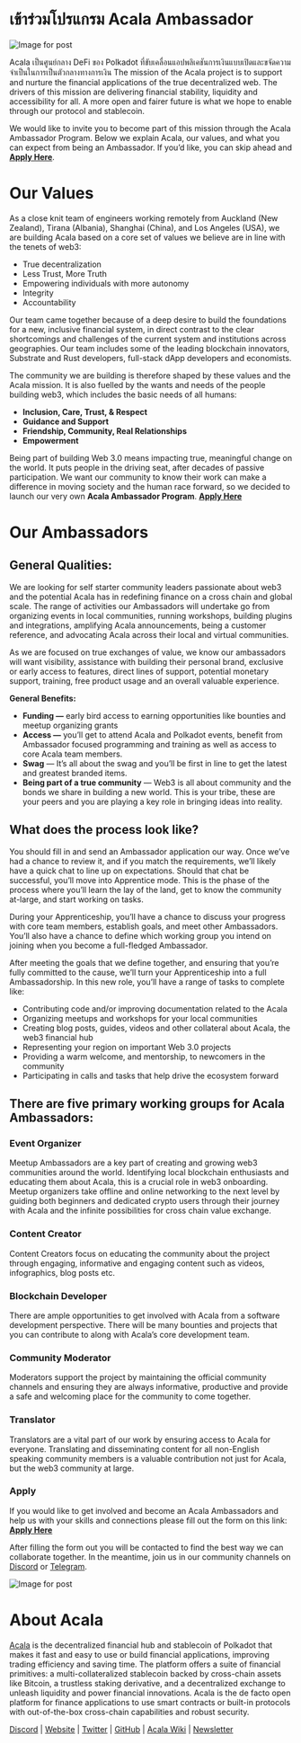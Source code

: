 # เข้าร่วมโปรแกรม Acala Ambassador

![Image for post](https://miro.medium.com/max/3200/0*X-e7lkvJHnabKk4k)

Acala เป็นศูนย์กลาง DeFi ของ Polkadot ที่ขับเคลื่อนแอปพลิเคชันการเงินแบบเปิดและขจัดความจำเป็นในการเป็นตัวกลางทางการเงิน  The mission of the Acala project is to support and nurture the financial applications of the true decentralized web. The drivers of this mission are delivering financial stability, liquidity and accessibility for all. A more open and fairer future is what we hope to enable through our protocol and stablecoin.

We would like to invite you to become part of this mission through the Acala Ambassador Program. Below we explain Acala, our values, and what you can expect from being an Ambassador. If you’d like, you can skip ahead and [**Apply Here**](http://acala.hubspotpagebuilder.com/acala-ambassador-program).

# Our Values

As a close knit team of engineers working remotely from Auckland (New Zealand), Tirana (Albania), Shanghai (China), and Los Angeles (USA), we are building Acala based on a core set of values we believe are in line with the tenets of web3:

- True decentralization
- Less Trust, More Truth
- Empowering individuals with more autonomy
- Integrity
- Accountability

Our team came together because of a deep desire to build the foundations for a new, inclusive financial system, in direct contrast to the clear shortcomings and challenges of the current system and institutions across geographies. Our team includes some of the leading blockchain innovators, Substrate and Rust developers, full-stack dApp developers and economists.

The community we are building is therefore shaped by these values and the Acala mission. It is also fuelled by the wants and needs of the people building web3, which includes the basic needs of all humans:

- **Inclusion, Care, Trust, & Respect**
- **Guidance and Support**
- **Friendship, Community, Real Relationships**
- **Empowerment**

Being part of building Web 3.0 means impacting true, meaningful change on the world. It puts people in the driving seat, after decades of passive participation. We want our community to know their work can make a difference in moving society and the human race forward, so we decided to launch our very own **Acala Ambassador Program**. [**Apply Here**](http://acala.hubspotpagebuilder.com/acala-ambassador-program)

# **Our Ambassadors**

## **General Qualities:**

We are looking for self starter community leaders passionate about web3 and the potential Acala has in redefining finance on a cross chain and global scale. The range of activities our Ambassadors will undertake go from organizing events in local communities, running workshops, building plugins and integrations, amplifying Acala announcements, being a customer reference, and advocating Acala across their local and virtual communities.

As we are focused on true exchanges of value, we know our ambassadors will want visibility, assistance with building their personal brand, exclusive or early access to features, direct lines of support, potential monetary support, training, free product usage and an overall valuable experience.

**General Benefits:**

- **Funding —** early bird access to earning opportunities like bounties and meetup organizing grants
- **Access —** you’ll get to attend Acala and Polkadot events, benefit from Ambassador focused programming and training as well as access to core Acala team members.
- **Swag** — It’s all about the swag and you’ll be first in line to get the latest and greatest branded items.
- **Being part of a true community** — Web3 is all about community and the bonds we share in building a new world. This is your tribe, these are your peers and you are playing a key role in bringing ideas into reality.

## **What does the process look like?**

You should fill in and send an Ambassador application our way. Once we’ve had a chance to review it, and if you match the requirements, we’ll likely have a quick chat to line up on expectations. Should that chat be successful, you’ll move into Apprentice mode. This is the phase of the process where you’ll learn the lay of the land, get to know the community at-large, and start working on tasks.

During your Apprenticeship, you’ll have a chance to discuss your progress with core team members, establish goals, and meet other Ambassadors. You’ll also have a chance to define which working group you intend on joining when you become a full-fledged Ambassador.

After meeting the goals that we define together, and ensuring that you’re fully committed to the cause, we’ll turn your Apprenticeship into a full Ambassadorship. In this new role, you’ll have a range of tasks to complete like:

- Contributing code and/or improving documentation related to the Acala
- Organizing meetups and workshops for your local communities
- Creating blog posts, guides, videos and other collateral about Acala, the web3 financial hub
- Representing your region on important Web 3.0 projects
- Providing a warm welcome, and mentorship, to newcomers in the community
- Participating in calls and tasks that help drive the ecosystem forward

## There are five primary working groups for Acala Ambassadors:

### **Event Organizer**

Meetup Ambassadors are a key part of creating and growing web3 communities around the world. Identifying local blockchain enthusiasts and educating them about Acala, this is a crucial role in web3 onboarding. Meetup organizers take offline and online networking to the next level by guiding both beginners and dedicated crypto users through their journey with Acala and the infinite possibilities for cross chain value exchange.

### **Content Creator**

Content Creators focus on educating the community about the project through engaging, informative and engaging content such as videos, infographics, blog posts etc.

### **Blockchain Developer**

There are ample opportunities to get involved with Acala from a software development perspective. There will be many bounties and projects that you can contribute to along with Acala’s core development team.

### **Community Moderator**

Moderators support the project by maintaining the official community channels and ensuring they are always informative, productive and provide a safe and welcoming place for the community to come together.

### **Translator**

Translators are a vital part of our work by ensuring access to Acala for everyone. Translating and disseminating content for all non-English speaking community members is a valuable contribution not just for Acala, but the web3 community at large.

### **Apply**

If you would like to get involved and become an Acala Ambassadors and help us with your skills and connections please fill out the form on this link: [**Apply Here**](http://acala.hubspotpagebuilder.com/acala-ambassador-program)

After filling the form out you will be contacted to find the best way we can collaborate together. In the meantime, join us in our community channels on [Discord](https://discord.com/invite/vdbFVCH) or [Telegram](https://t.me/acalaofficial).

![Image for post](https://miro.medium.com/max/2402/0*qGT3mWl2DgxVsAy6.png)

# About Acala

[Acala](http://acala.network/) is the decentralized financial hub and stablecoin of Polkadot that makes it fast and easy to use or build financial applications, improving trading efficiency and saving time. The platform offers a suite of financial primitives: a multi-collateralized stablecoin backed by cross-chain assets like Bitcoin, a trustless staking derivative, and a decentralized exchange to unleash liquidity and power financial innovations. Acala is the de facto open platform for finance applications to use smart contracts or built-in protocols with out-of-the-box cross-chain capabilities and robust security.

[Discord](https://discord.gg/vdbFVCH) | [Website](https://acala.network/) | [Twitter](https://twitter.com/AcalaNetwork) | [GitHub](https://github.com/AcalaNetwork/Acala) | [Acala Wiki](https://github.com/AcalaNetwork/Acala/wiki) | [Newsletter](https://share.hsforms.com/1X9RxkXk-R62I0VNbATaDXw4h8qc)
